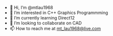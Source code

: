 - 👋 Hi, I’m @mtlau1968
- 👀 I’m interested in C++ Graphics Programmming
- 🌱 I’m currently learning Direct12
- 💞️ I’m looking to collaborate on CAD
- 📫 How to reach me at mt_lau1968@live.com

<!---
mtlau1968/mtlau1968 is a ✨ special ✨ repository because its `README.md` (this file) appears on your GitHub profile.
You can click the Preview link to take a look at your changes.
--->
